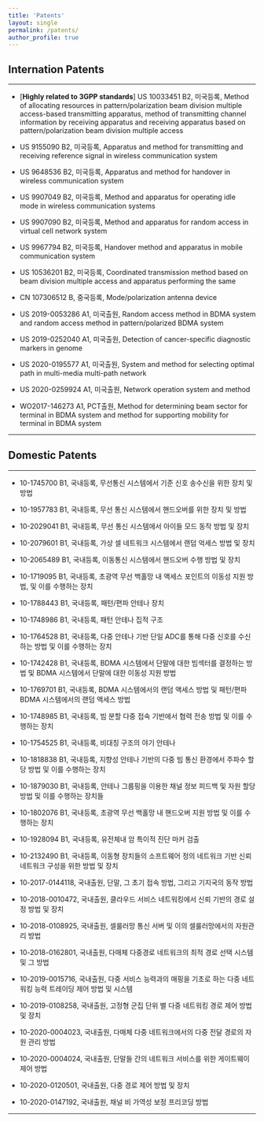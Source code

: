 ```yaml
---
title: 'Patents'
layout: single
permalink: /patents/
author_profile: true
---
```



## Internation Patents

---
- [**Highly related to 3GPP standards**] US 10033451 B2, 미국등록, Method of allocating resources in pattern/polarization beam division multiple access-based transmitting apparatus, method of transmitting channel information by receiving apparatus and receiving apparatus based on pattern/polarization beam division multiple access

- US 9155090 B2, 미국등록, Apparatus and method for transmitting and receiving reference signal in wireless communication system

- US 9648536 B2, 미국등록, Apparatus and method for handover in wireless communication system

- US 9907049 B2, 미국등록, Method and apparatus for operating idle mode in wireless communication systems

- US 9907090 B2, 미국등록, Method and apparatus for random access in virtual cell network system

- US 9967794 B2, 미국등록, Handover method and apparatus in mobile communication system

- US 10536201 B2, 미국등록, Coordinated transmission method based on beam division multiple access and apparatus performing the same

- CN 107306512 B, 중국등록, Mode/polarization antenna device

- US 2019-0053286 A1, 미국출원, Random access method in BDMA system and random access method in pattern/polarized BDMA system

- US 2019-0252040 A1, 미국출원, Detection of cancer-specific diagnostic markers in genome

- US 2020-0195577 A1, 미국출원, System and method for selecting optimal path in multi-media multi-path network

- US 2020-0259924 A1, 미국출원, Network operation system and method

- WO2017-146273 A1, PCT출원, Method for determining beam sector for terminal in BDMA system and method for supporting mobility for terminal in BDMA system
---


## Domestic Patents

---
- 10-1745700 B1, 국내등록, 무선통신 시스템에서 기준 신호 송수신을 위한 장치 및 방법

- 10-1957783 B1, 국내등록, 무선 통신 시스템에서 핸드오버를 위한 장치 및 방법

- 10-2029041 B1, 국내등록, 무선 통신 시스템에서 아이들 모드 동작 방법 및 장치

- 10-2079601 B1, 국내등록, 가상 셀 네트워크 시스템에서 랜덤 억세스 방법 및 장치

- 10-2065489 B1, 국내등록, 이동통신 시스템에서 핸드오버 수행 방법 및 장치

- 10-1719095 B1, 국내등록, 초광역 무선 백홀망 내 액세스 포인트의 이동성 지원 방법, 및 이를 수행하는 장치

- 10-1788443 B1, 국내등록, 패턴/편파 안테나 장치

- 10-1748986 B1, 국내등록, 패턴 안테나 집적 구조

- 10-1764528 B1, 국내등록, 다중 안테나 기반 단일 ADC를 통해 다중 신호를 수신하는 방법 및 이를 수행하는 장치

- 10-1742428 B1, 국내등록, BDMA 시스템에서 단말에 대한 빔섹터를 결정하는 방법 및 BDMA 시스템에서 단말에 대한 이동성 지원 방법

- 10-1769701 B1, 국내등록, BDMA 시스템에서의 랜덤 액세스 방법 및 패턴/편파 BDMA 시스템에서의 랜덤 액세스 방법

- 10-1748985 B1, 국내등록, 빔 분할 다중 접속 기반에서 협력 전송 방법 및 이를 수행하는 장치

- 10-1754525 B1, 국내등록, 비대칭 구조의 야기 안테나

- 10-1818838 B1, 국내등록, 지향성 안테나 기반의 다중 빔 통신 환경에서 주파수 할당 방법 및 이를 수행하는 장치

- 10-1879030 B1, 국내등록, 안테나 그룹핑을 이용한 채널 정보 피드백 및 자원 할당 방법 및 이를 수행하는 장치들

- 10-1802076 B1, 국내등록, 초광역 무선 백홀망 내 핸드오버 지원 방법 및 이를 수행하는 장치

- 10-1928094 B1, 국내등록, 유전체내 암 특이적 진단 마커 검출

- 10-2132490 B1, 국내등록, 이동형 장치들의 소프트웨어 정의 네트워크 기반 신뢰 네트워크 구성을 위한 방법 및 장치

- 10-2017-0144118, 국내출원, 단말, 그 초기 접속 방법, 그리고 기지국의 동작 방법

- 10-2018-0010472, 국내출원, 클라우드 서비스 네트워킹에서 신뢰 기반의 경로 설정 방법 및 장치

- 10-2018-0108925, 국내출원, 셀룰러망 통신 서버 및 이의 셀룰러망에서의 자원관리 방법

- 10-2018-0162801, 국내출원, 다매체 다중경로 네트워크의 최적 경로 선택 시스템 및 그 방법

- 10-2019-0015716, 국내출원, 다중 서비스 능력과의 매핑을 기초로 하는 다중 네트워킹 능력 트레이딩 제어 방법 및 시스템

- 10-2019-0108258, 국내출원, 고정형 군집 단위 별 다중 네트워킹 경로 제어 방법 및 장치

- 10-2020-0004023, 국내출원, 다매체 다중 네트워크에서의 다중 전달 경로의 자원 관리 방법

- 10-2020-0004024, 국내출원, 단말들 간의 네트워크 서비스를 위한 게이트웨이 제어 방법

- 10-2020-0120501, 국내출원, 다중 경로 제어 방법 및 장치

- 10-2020-0147192, 국내출원, 채널 비 가역성 보정 프리코딩 방법
---
